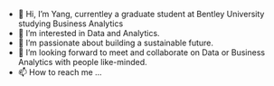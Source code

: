 - 👋 Hi, I’m Yang, currentley a graduate student at Bentley University studying Business Analytics
- 👀 I’m interested in Data and Analytics.
- 🌱 I’m passionate about building a sustainable future. 
- 💞️ I’m looking forward to meet and collaborate on Data or Business Analytics with people like-minded.
- 📫 How to reach me ...

<!---
yangg12894/yangg12894 is a ✨ special ✨ repository because its `README.md` (this file) appears on your GitHub profile.
You can click the Preview link to take a look at your changes.
--->
